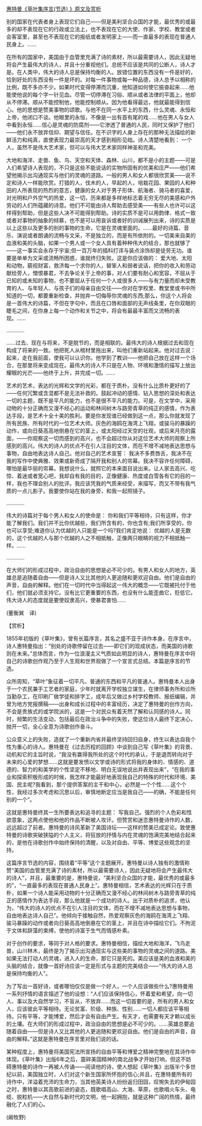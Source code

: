 [惠特曼《草叶集序言(节选) 》原文及赏析](https://www.vrrw.net/wx/12166.html)

别的国家在代表者身上表现它们自己——但是美利坚合众国的才能，最优秀的或最多的却不表现在它的行政或立法上，也不表现在它的大使、作家、学校、教堂或者会客室里，甚至也不表现在它的报纸或者发明家上——而一直最多的表现在普通人民身上。……

在所有的国家中，美国由于血管里充满了诗的素材，所以最需要诗人，因此无疑地将会产生最伟大的诗人，并且十分重视他们。总统不应该是共同的公断人，诗人才是。在人类中，伟大的诗人总是保持均衡的人。放错位置的东西没有一件是好的，恰到好处的东西没有一件是坏的。对每一件事物或每一种品德，诗人总予以相称的比例，既不多亦不少。如果时代变得停滞而沉重，他知道如何使它振奋起来……他能使他说的每个字一针见血。尽管一切停滞在习俗、顺从或者法律的平面上，他却从不停滞。顺从不能控制他，他能控制顺从。因为他看得最远，他就最能得到信心。他的思想是赞美事物的颂歌。与他不在同一水平上的东西，什么灵魂、永恒和上帝，他闭口不谈。他眼里的永恒，不像是一出有首有尾的戏……他在男人与女人中看到永恒……信心是灵魂的防腐剂——它渗透了普通的人民，同时又保护了他们——他们永不放弃信仰、期望与信任。在不识字的人身上存在的那种无法描绘的新鲜活力和纯真，直使表现力最崇高的天才感到相形见绌。诗人清楚地看到： 一个人，虽然不是伟大艺术家，但可以与伟大艺术家同样神圣和完美。



大地和海洋、走兽、鱼、鸟、天空和天体、森林、山川，都不是小的主题——可是人们希望诗人表现的，不只是这些不能说话的实物所固有的优美和庄严——他们希望他揭示出沟通现实与他们的灵魂的道路。一般的男人和女人都很欣赏美——说不定和诗人一样能欣赏。打猎的人，伐木的人，早起的人，培栽花园、果园的人和种田的人所表现的热烈的意志，健康的女人对于男子形体、航海者、骑马者的喜爱，对光明和户外空气的热爱，这一切，历来都是多样地标志着无穷无尽的美感和户外劳动的人们所蕴藏的诗意。他们不可能由诗人帮助去感受美——有些人也许可以这样得到帮助，但是这些人决不可能得到帮助。诗的实质不是可以用韵律、格式一致或者对事物的抽象的倾慕，也不是可以用哀诉或者好的训诫展列出来，诗的实质是以上这些以及更多的别的事物的生命，它是在灵魂里面的。……最好的诗篇、音乐、演说或者朗诵的流畅与文采，不是独立的，而是有所依附的。一切美来自美的血液和美的头脑，如果一个男人或一个女人具有着种种伟大的结合，那也就够了——这一事实会永存于宇宙;但一百万年的插科打诨与装点涂饰却是徒劳无功。谁要是单单为文采或流畅所困惑，谁就终归失败。这是你应该做的： 爱大地、太阳和动物，藐视财富，救济每一个求你的人，替笨人和弱者说话，把你的收入和劳动献给旁人，憎恨暴君，不去争论关于上帝的事，对人们要有耐心和宽容，不屈从于已知的或未知的事物，也不要屈从于任何一个人或很多人——与有力量而却未受教育的人、与年轻人、与孩子们的母亲自由交往——你对在学校里、教堂里或书中所知道的一切，都要重新检查，并抛弃一切侮辱你灵魂的东西;那么，你这个人将会是一首伟大的诗篇，不但在字句中，而且在口唇和面部的无声线条里，在你双眼的睫毛之间，在你身上每一个动作和关节之中，将会有最最丰富而又流畅的表现。……

…………

……过去、现在与将来，不是脱节的，而是相联的。最伟大的诗人根据过去和现在构成了将来的一致。他把死人从棺材里拖出来，叫他们重新站起来。他对过去说： 起来，走在我前面，使我可以认识你。他学到了教训——他把自己放在这样一个场合，在那里将来变成现在。最伟大的诗人不只是在人物、环境和激情的描写上放出耀眼的光芒——他终于上升，并完成一切。……

艺术的艺术，表达的光辉和文学的光彩，都在于质朴。没有什么比质朴更好的了——任何冗繁或含混都不是无法补救的。鼓起冲动的感情、钻入思想的深处和表达一切的主题，既不是平凡的能力，也不是很不平凡的能力。可是，在文学中，采用动物的十分正确而又漫不经心的运动和林间树木与路旁青草的纯正的感情，作为表达手段，是艺术十全十美的胜利。要是你发现谁已经做到这一点，那么你就发现了所有民族、所有时代的一位艺术大师。灰色的海鸥在海湾上飞翔，或骏马的暴躁的动作，或向日葵高高地倒悬在它的茎上，或太阳经过天空的壮观，或后来月亮的露面，——你观察这一切而感到的高兴，也不会超过你从对这位艺术大师的观察上所感到的高兴。伟大的诗人的优点不在引人注目的文体，而在不增不减地表达思想与事物，自由地表达诗人自己。他对自己的艺术宣誓： 我决不多费唇舌，我决不在我的写作中使典雅、效果或新奇成了隔开我和别人的帘幕。我决不容许任何障碍，哪怕是最华丽的帘幕。我想说什么，就照它的本来面目说出来。让人家去高兴、吃惊、着迷或者宽心吧，我却自有我的目的，正像健康、热度或白雪各有它的目的一样，我也不理会别人的批评。我应该凭我的气质来经受，来描写，而又不带有我气质的一点儿影子。我要使你站在我的身旁，和我一起照镜子。

…………

伟大的诗篇对于每个男人和女人的使命是： 你和我们平等相待，只有这样，你才能了解我们。我们并不比你优越些，我们所含有的，你也含有;我们所享受的，你也可以享受;难道你认为优越的人只能是一个吗?我们肯定地说： 优越的人是无数的，这个优越的人与那个优越的人之不相抵触，正像两只眼睛的视力不相抵触一样。……

…………

在大师们的形成过程中，政治自由的思想是必不可少的。有男人和女人的地方，英雄总是追随着自由——但是诗人又比其他的人更追随和更欢迎自由。他们是自由的声音，自由的解释。他们在一切时代中当得起这一伟大的概念——它既被托付于他们，他们就必须支持它。没有比它更重要的东西，也没有什么能歪曲它，贬低它。伟大诗人的态度就是要使奴隶高兴，使暴君害怕……

(董衡巽　译)

【赏析】

1855年初版的《草叶集》，曾有长篇序言，其名之盛不亚于诗作本身。在序言中，诗人惠特曼指出：“别处的诗歌停留在过去——即它们的现成状态，而美国的诗歌则在未来。”总体而言，作为一位浪漫主义气质如此明显的诗人，惠特曼在序言中将自己的诗歌创作观乃至于人生观和世界观做了一个宣言式总结。本篇是序言的节选。

众所周知，“草叶”象征着一切平凡、普通的东西和平凡的普通人。惠特曼本人出身于一个农民兼手工艺者的家庭，少年时就离开学校独立谋生，在律师事务所和诊所当勤杂工，在印刷厂做学徒和排字工，成年后又做过乡村学校教师、报纸编辑，并曾为地方党报撰稿——出身和成长过程中的丰富经历，决定了惠特曼的创作方向，不会是贵族式的或学院派的，这是一个对民众有着天然了解和认同感的诗人。同时，频繁的生活变动，包括最后在政治斗争中的失败，使这位诗人最终下定决心，抛开一切，全心全意为诗歌创作奋斗。

公众意义上的失败，造就了一个重新内省并最终坚持回归自身，终生以表达自我个性为重心的诗人。惠特曼在《过去历程的回顾》中谈到自己写《草叶集》的背景、动机和它的主旨时说，“我没有赢得我所处的这个时代的承认，于是退而转向对于未来的心爱的梦想……这就是要发愤以文学或诗的形式将我的身体的、情感的、道德的、智力的和美学的个性坚定不移地、明白无误地说出并表现出来”，“在我的事业和探索积极形成的时候，我怎样才能最好地表现我自己的特殊的时代和环境、美国、民主呢?我看到，那个提供答案的主干和中心，必然是一个个性……这个个性，我经过多次考虑和沉思以后，审慎地断定应当是我自己——的确，不能是任何别的一个”。

这就是惠特曼终其一生所要表达和追寻的主题： 写我自己。强烈的个人色彩和性欲意象，这两点使他和他的作品不断被人攻讦。但赞赏和迷恋惠特曼诗作的人数，远远超过了前者。惠特曼的诗风革新了美国诗坛——这样的赞美已成定论。致使惠特曼的诗歌突破狭隘的个人主义，将狂放的抒情与内在灵魂的饱满完美地结合起来的，是他在诗歌创作中始终保持的清醒，以及对自由、平等、博爱这些观念的坚持。

这篇序言节选的内容，围绕着“平等”这个主题展开。惠特曼以诗人独有的激情称赞“美国的血管里充满了诗的素材，所以最需要诗人，因此无疑地将会产生最伟大的诗人”，并且，最重要的是，惠特曼说，“美利坚合众国的才能，最优秀的或最多的”，“一直最多的表现在普通人民身上”。惠特曼相信，艺术表达的光辉只在于质朴，如果一个诗人能采用动物的十分正确而又漫不经心的林间树木与路旁青草的纯正的感情作为表达手段，那么他就是一个成功的诗人。出于对质朴的追求，他认为，“伟大的诗人的优点不在引人注目的文体，而在不增不减地表达思想与事物，自由地表达诗人自己”。他倾向于接触自然，热爱观察灰色的海鸥在海湾上飞翔、骏马暴躁的动作或者向日葵高高地倒悬在它的茎上，并且在诗中描绘它们。不拘泥于文体和辞藻的束缚，使他的诗富于生气而情感朴素。

对于创作的要求，等同于对人格的要求。惠特曼相信，描绘大地和海洋，飞鸟走兽，山川林木，最终是为了揭示出沟通现实与这些美的事物的灵魂之间的道路。美如果无法打动人的灵魂，进入人的生命，那它只是死的。美应该是美的血液和美的头脑的结合，就像一首好诗应该一定是形式与主题的完美结合——“伟大的诗人总是保持均衡的人”。

为了写出一首好诗，或者哪怕仅仅是做一个好人，一个人应该做些什么?惠特曼用一系列抒情的语言描述了他的设想：“人们应该保持信心，怀着爱和希望，向一切人、事以及大自然学习，不盲从，不放弃……而这一切首要的是，所有的男人和女人，应该彼此平等相待。无论贫富、阶级、种族、性别……一切人都应该平等相待。只有平等，才能博爱，然后才会有自由产生。有天才，也需要有天才赖以成长的土壤。在大师们的形成过程中，政治自由的思想是必不可少的。……英雄总要追随着自由——但是诗人又比其他的人更追随和更欢迎自由。他们是自由的声音，自由的解释。”这就是惠特曼在序言里对我们说的话。

某种程度上，惠特曼将美国宪法所宣扬的自由平等和博爱之精神完整地在其诗作中体现。《草叶集》出版6年之后，震碎美国精神的南北战争才开始打响，但这不妨碍惠特曼的诗作一再被人传诵——阅读他的诗，使人想起《草叶集》出版半个多世纪以前，美国独立时，人们对这个新生国家所怀抱的信心;并且，在惠特曼所有的诗作中，洋溢着充沛的生命力，当其他英美诗人纷纷返归田园，叹惋失去的伊甸园之时，惠特曼以其高歌前进的姿态，既歌唱高山、大海、草原，也歌唱火车头、电缆、脱粒机——大自然与新时代的文明，他一起拥抱，就是这种广阔的热情，最终融化了人们的心。

(阚牧野)

